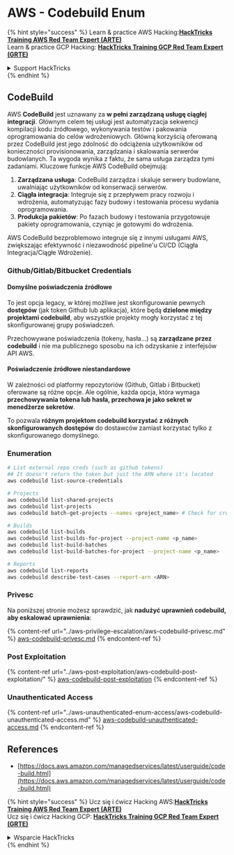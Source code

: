 # AWS - Codebuild Enum

{% hint style="success" %}
Learn & practice AWS Hacking:<img src="../../../.gitbook/assets/image (1) (1) (1) (1).png" alt="" data-size="line">[**HackTricks Training AWS Red Team Expert (ARTE)**](https://training.hacktricks.xyz/courses/arte)<img src="../../../.gitbook/assets/image (1) (1) (1) (1).png" alt="" data-size="line">\
Learn & practice GCP Hacking: <img src="../../../.gitbook/assets/image (2) (1).png" alt="" data-size="line">[**HackTricks Training GCP Red Team Expert (GRTE)**<img src="../../../.gitbook/assets/image (2) (1).png" alt="" data-size="line">](https://training.hacktricks.xyz/courses/grte)

<details>

<summary>Support HackTricks</summary>

* Check the [**subscription plans**](https://github.com/sponsors/carlospolop)!
* **Join the** 💬 [**Discord group**](https://discord.gg/hRep4RUj7f) or the [**telegram group**](https://t.me/peass) or **follow** us on **Twitter** 🐦 [**@hacktricks\_live**](https://twitter.com/hacktricks_live)**.**
* **Share hacking tricks by submitting PRs to the** [**HackTricks**](https://github.com/carlospolop/hacktricks) and [**HackTricks Cloud**](https://github.com/carlospolop/hacktricks-cloud) github repos.

</details>
{% endhint %}

## CodeBuild

AWS **CodeBuild** jest uznawany za **w pełni zarządzaną usługę ciągłej integracji**. Głównym celem tej usługi jest automatyzacja sekwencji kompilacji kodu źródłowego, wykonywania testów i pakowania oprogramowania do celów wdrożeniowych. Główną korzyścią oferowaną przez CodeBuild jest jego zdolność do odciążenia użytkowników od konieczności provisionowania, zarządzania i skalowania serwerów budowlanych. Ta wygoda wynika z faktu, że sama usługa zarządza tymi zadaniami. Kluczowe funkcje AWS CodeBuild obejmują:

1. **Zarządzana usługa**: CodeBuild zarządza i skaluje serwery budowlane, uwalniając użytkowników od konserwacji serwerów.
2. **Ciągła integracja**: Integruje się z przepływem pracy rozwoju i wdrożenia, automatyzując fazy budowy i testowania procesu wydania oprogramowania.
3. **Produkcja pakietów**: Po fazach budowy i testowania przygotowuje pakiety oprogramowania, czyniąc je gotowymi do wdrożenia.

AWS CodeBuild bezproblemowo integruje się z innymi usługami AWS, zwiększając efektywność i niezawodność pipeline'u CI/CD (Ciągła Integracja/Ciągłe Wdrożenie).

### **Github/Gitlab/Bitbucket Credentials**

#### **Domyślne poświadczenia źródłowe**

To jest opcja legacy, w której możliwe jest skonfigurowanie pewnych **dostępów** (jak token Github lub aplikacja), które będą **dzielone między projektami codebuild**, aby wszystkie projekty mogły korzystać z tej skonfigurowanej grupy poświadczeń.

Przechowywane poświadczenia (tokeny, hasła...) są **zarządzane przez codebuild** i nie ma publicznego sposobu na ich odzyskanie z interfejsów API AWS.

#### Poświadczenie źródłowe niestandardowe

W zależności od platformy repozytoriów (Github, Gitlab i Bitbucket) oferowane są różne opcje. Ale ogólnie, każda opcja, która wymaga **przechowywania tokena lub hasła, przechowa je jako sekret w menedżerze sekretów**.

To pozwala **różnym projektom codebuild korzystać z różnych skonfigurowanych dostępów** do dostawców zamiast korzystać tylko z skonfigurowanego domyślnego. 

### Enumeration
```bash
# List external repo creds (such as github tokens)
## It doesn't return the token but just the ARN where it's located
aws codebuild list-source-credentials

# Projects
aws codebuild list-shared-projects
aws codebuild list-projects
aws codebuild batch-get-projects --names <project_name> # Check for creds in env vars

# Builds
aws codebuild list-builds
aws codebuild list-builds-for-project --project-name <p_name>
aws codebuild list-build-batches
aws codebuild list-build-batches-for-project --project-name <p_name>

# Reports
aws codebuild list-reports
aws codebuild describe-test-cases --report-arn <ARN>
```
### Privesc

Na poniższej stronie możesz sprawdzić, jak **nadużyć uprawnień codebuild, aby eskalować uprawnienia**:

{% content-ref url="../aws-privilege-escalation/aws-codebuild-privesc.md" %}
[aws-codebuild-privesc.md](../aws-privilege-escalation/aws-codebuild-privesc.md)
{% endcontent-ref %}

### Post Exploitation

{% content-ref url="../aws-post-exploitation/aws-codebuild-post-exploitation/" %}
[aws-codebuild-post-exploitation](../aws-post-exploitation/aws-codebuild-post-exploitation/)
{% endcontent-ref %}

### Unauthenticated Access

{% content-ref url="../aws-unauthenticated-enum-access/aws-codebuild-unauthenticated-access.md" %}
[aws-codebuild-unauthenticated-access.md](../aws-unauthenticated-enum-access/aws-codebuild-unauthenticated-access.md)
{% endcontent-ref %}

## References

* [https://docs.aws.amazon.com/managedservices/latest/userguide/code-build.html](https://docs.aws.amazon.com/managedservices/latest/userguide/code-build.html)

{% hint style="success" %}
Ucz się i ćwicz Hacking AWS:<img src="../../../.gitbook/assets/image (1) (1) (1) (1).png" alt="" data-size="line">[**HackTricks Training AWS Red Team Expert (ARTE)**](https://training.hacktricks.xyz/courses/arte)<img src="../../../.gitbook/assets/image (1) (1) (1) (1).png" alt="" data-size="line">\
Ucz się i ćwicz Hacking GCP: <img src="../../../.gitbook/assets/image (2) (1).png" alt="" data-size="line">[**HackTricks Training GCP Red Team Expert (GRTE)**<img src="../../../.gitbook/assets/image (2) (1).png" alt="" data-size="line">](https://training.hacktricks.xyz/courses/grte)

<details>

<summary>Wsparcie HackTricks</summary>

* Sprawdź [**plany subskrypcyjne**](https://github.com/sponsors/carlospolop)!
* **Dołącz do** 💬 [**grupy Discord**](https://discord.gg/hRep4RUj7f) lub [**grupy telegramowej**](https://t.me/peass) lub **śledź** nas na **Twitterze** 🐦 [**@hacktricks\_live**](https://twitter.com/hacktricks_live)**.**
* **Dziel się sztuczkami hackingowymi, przesyłając PR-y do** [**HackTricks**](https://github.com/carlospolop/hacktricks) i [**HackTricks Cloud**](https://github.com/carlospolop/hacktricks-cloud) repozytoriów github.

</details>
{% endhint %}
